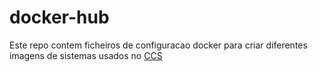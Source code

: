 # docker-hub
Este repo contem ficheiros de configuracao docker para criar diferentes imagens de sistemas usados no <a href="[url](http://www.ccsaude.org.mz/)">CCS </a>
